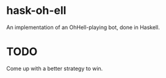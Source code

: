 # hask-oh-ell
An implementation of an OhHell-playing bot, done in Haskell.

# TODO
Come up with a better strategy to win.
